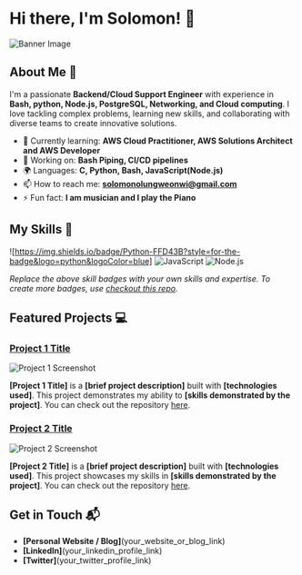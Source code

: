 # Hi there, I'm Solomon! 👋

![Banner Image](your_banner_image_url_here)

## About Me 🚀

I'm a passionate **Backend/Cloud Support Engineer** with experience in **Bash, python, Node.js, PostgreSQL, Networking, and Cloud computing**. I love tackling complex problems, learning new skills, and collaborating with diverse teams to create innovative solutions.

- 🌱 Currently learning: **AWS Cloud Practitioner, AWS Solutions Architect and AWS Developer**
- 🔭 Working on: **Bash Piping, CI/CD pipelines**
- 🌍 Languages: **C, Python, Bash, JavaScript(Node.js)**
- 📫 How to reach me: **solomonolungweonwi@gmail.com**
- ⚡ Fun fact: **I am musician and I play the Piano**

## My Skills 🧠
![https://img.shields.io/badge/Python-FFD43B?style=for-the-badge&logo=python&logoColor=blue]
![JavaScript](https://img.shields.io/badge/-JavaScript-F7DF1E?style=flat-square&logo=javascript&logoColor=black)
![Node.js](https://img.shields.io/badge/-Node.js-339933?style=flat-square&logo=node.js&logoColor=white)

*Replace the above skill badges with your own skills and expertise. To create more badges, use [checkout this repo](https://github.com/alexandresanlim/Badges4-README.md-Profile).*

## Featured Projects 💻

### [Project 1 Title](project_1_link)

![Project 1 Screenshot](project_1_screenshot_url)

**[Project 1 Title]** is a **[brief project description]** built with **[technologies used]**. This project demonstrates my ability to **[skills demonstrated by the project]**. You can check out the repository [here](project_1_repository_link).

### [Project 2 Title](project_2_link)

![Project 2 Screenshot](project_2_screenshot_url)

**[Project 2 Title]** is a **[brief project description]** built with **[technologies used]**. This project showcases my skills in **[skills demonstrated by the project]**. You can check out the repository [here](project_2_repository_link).

## Get in Touch 📬

- **[Personal Website / Blog]**(your_website_or_blog_link)
- **[LinkedIn]**(your_linkedin_profile_link)
- **[Twitter]**(your_twitter_profile_link)


